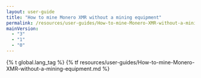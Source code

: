 ```yaml
---
layout: user-guide
title: "How to mine Monero XMR without a mining equipment"
permalink: /resources/user-guides/How-to-mine-Monero-XMR-without-a-mining-equipment.html
mainVersion:
  - "3"
  - "1"
  - "0"
---
```


{% t global.lang_tag %}
{% tf resources/user-guides/How-to-mine-Monero-XMR-without-a-mining-equipment.md %}